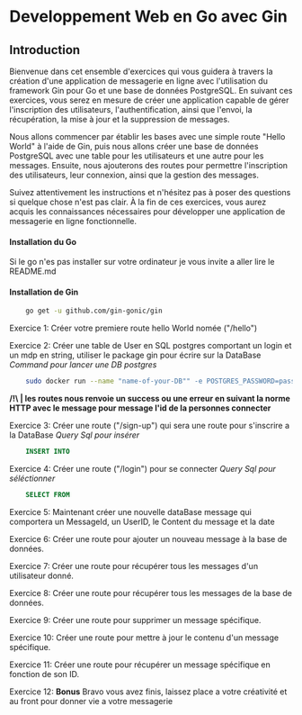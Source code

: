 
# Developpement Web en Go avec Gin

## Introduction

Bienvenue dans cet ensemble d'exercices qui vous guidera à travers la création d'une application de messagerie en ligne avec l'utilisation du framework Gin pour Go et une base de données PostgreSQL. En suivant ces exercices, vous serez en mesure de créer une application capable de gérer l'inscription des utilisateurs, l'authentification, ainsi que l'envoi, la récupération, la mise à jour et la suppression de messages.

Nous allons commencer par établir les bases avec une simple route "Hello World" à l'aide de Gin, puis nous allons créer une base de données PostgreSQL avec une table pour les utilisateurs et une autre pour les messages. Ensuite, nous ajouterons des routes pour permettre l'inscription des utilisateurs, leur connexion, ainsi que la gestion des messages.

Suivez attentivement les instructions et n'hésitez pas à poser des questions si quelque chose n'est pas clair. À la fin de ces exercices, vous aurez acquis les connaissances nécessaires pour développer une application de messagerie en ligne fonctionnelle.

#### Installation du Go

Si le go n'es pas installer sur votre ordinateur je vous invite a aller lire le README.md

#### Installation de Gin
```bash
    go get -u github.com/gin-gonic/gin
```

Exercice 1: Créer votre premiere route hello World nomée ("/hello")

Exercice 2: Créer une table de User en SQL postgres comportant un login et un mdp en string, utiliser le package gin pour écrire sur la DataBase
*Command pour lancer une DB postgres*
```bash
    sudo docker run --name "name-of-your-DB"" -e POSTGRES_PASSWORD=password -e POSTGRES_USER=root -e POSTGRES_DB="name-of-your-DB"" -p 5432:5432 -v "$(pwd)"/"name-of-your-DB"".sql:/docker-entrypoint-initdb.d/init.sql -d postgres:alpine
```

**/!\ | les routes nous renvoie un success ou une erreur en suivant la norme HTTP avec le message pour message l'id de la personnes connecter**

Exercice 3: Créer une route ("/sign-up") qui sera une route pour s'inscrire a la DataBase
*Query Sql pour insérer*
```sql
    INSERT INTO
```

Exercice 4: Créer une route ("/login") pour se connecter
*Query Sql pour séléctionner*
```sql
    SELECT FROM
```

Exercice 5: Maintenant créer une nouvelle dataBase message qui comportera un MessageId, un UserID, le Content du message et la date 

Exercice 6: Créer une route pour ajouter un nouveau message à la base de données.

Exercice 7: Créer une route pour récupérer tous les messages d'un utilisateur donné.

Exercice 8: Créer une route pour récupérer tous les messages de la base de données.

Exercice 9: Créer une route pour supprimer un message spécifique.

Exercice 10: Créer une route pour mettre à jour le contenu d'un message spécifique.

Exercice 11: Créer une route pour récupérer un message spécifique en fonction de son ID.

Exercice 12: **Bonus** Bravo vous avez finis, laissez place a votre créativité et au front pour donner vie a votre messagerie 